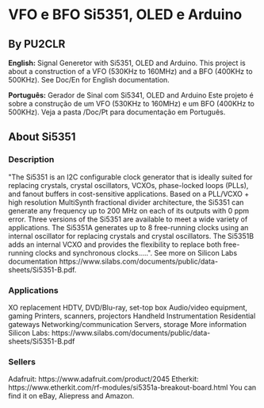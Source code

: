 <H1>VFO e BFO Si5351, OLED e Arduino</H1>

<H2>By PU2CLR</H2>

<P><B>English:</B> Signal Generetor with Si5351, OLED and Arduino. This project is about a construction of a VFO (530KHz to 160MHz) and a BFO (400KHz to 500KHz). See Doc/En for English documentation.</P> 

<P><B>Português:</B> Gerador de Sinal com Si5341, OLED and Arduino Este projeto é sobre a construção de um VFO (530KHz to 160MHz) e um BFO (400KHz to 500KHz). Veja a pasta /Doc/Pt para documentação em Português.</P>


<H2>About Si5351</H2>

<H3>Description</H3>
<P> "The Si5351 is an I2C configurable clock generator that is ideally suited for replacing crystals, crystal oscillators, VCXOs, phase-locked loops (PLLs), and fanout buffers in cost-sensitive applications. Based on a PLL/VCXO + high resolution MultiSynth fractional divider architecture, the Si5351 can generate any frequency up to 200 MHz on each of its outputs with 0 ppm error. Three versions of the Si5351 are available to meet a wide variety of applications. The Si5351A generates up to 8 free-running clocks using an internal oscillator for replacing crystals and crystal oscillators. The Si5351B adds an internal VCXO and provides the flexibility to replace both free-running clocks and synchronous clocks.....". See more on Silicon Labs documentation https://www.silabs.com/documents/public/data-sheets/Si5351-B.pdf.</P>


<H3>Applications</H3>

<P>XO replacement HDTV, DVD/Blu-ray, set-top box Audio/video equipment, gaming Printers, scanners, projectors Handheld Instrumentation Residential gateways Networking/communication Servers, storage
More information Silicon Labs: https://www.silabs.com/documents/public/data-sheets/Si5351-B.pdf</P>


<H3>Sellers</H3>
<P>Adafruit: https://www.adafruit.com/product/2045 Etherkit: https://www.etherkit.com/rf-modules/si5351a-breakout-board.html You can find it on eBay, Aliepress and Amazon.</P>